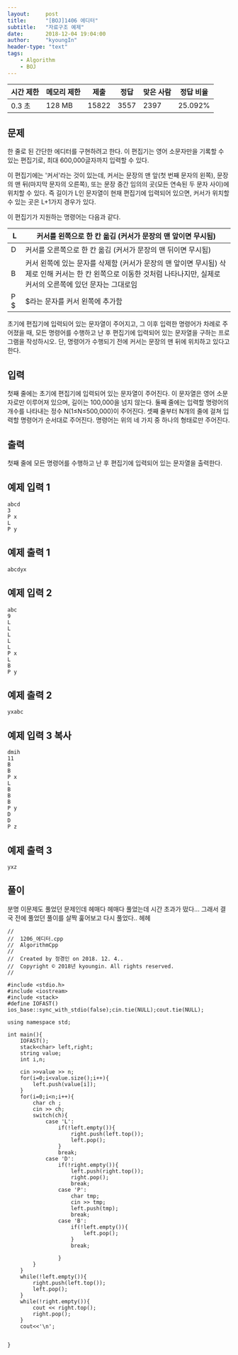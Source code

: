 ```yaml
---
layout:     post
title:      "[BOJ]1406 에디터"
subtitle:   "자료구조 예제"
date:       2018-12-04 19:04:00
author:     "kyoungIn"
header-type: "text"
tags:
    - Algorithm
    - BOJ
---
```


| 시간 제한 | 메모리 제한 | 제출  | 정답 | 맞은 사람 | 정답 비율 |
| --------- | ----------- | ----- | ---- | --------- | --------- |
| 0.3 초    | 128 MB      | 15822 | 3557 | 2397      | 25.092%   |

## 문제

한 줄로 된 간단한 에디터를 구현하려고 한다. 이 편집기는 영어 소문자만을 기록할 수 있는 편집기로, 최대 600,000글자까지 입력할 수 있다.

이 편집기에는 '커서'라는 것이 있는데, 커서는 문장의 맨 앞(첫 번째 문자의 왼쪽), 문장의 맨 뒤(마지막 문자의 오른쪽), 또는 문장 중간 임의의 곳(모든 연속된 두 문자 사이)에 위치할 수 있다. 즉 길이가 L인 문자열이 현재 편집기에 입력되어 있으면, 커서가 위치할 수 있는 곳은 L+1가지 경우가 있다.

이 편집기가 지원하는 명령어는 다음과 같다.

| L    | 커서를 왼쪽으로 한 칸 옮김 (커서가 문장의 맨 앞이면 무시됨)  |
| ---- | ------------------------------------------------------------ |
| D    | 커서를 오른쪽으로 한 칸 옮김 (커서가 문장의 맨 뒤이면 무시됨) |
| B    | 커서 왼쪽에 있는 문자를 삭제함 (커서가 문장의 맨 앞이면 무시됨) 삭제로 인해 커서는 한 칸 왼쪽으로 이동한 것처럼 나타나지만, 실제로 커서의 오른쪽에 있던 문자는 그대로임 |
| P $  | $라는 문자를 커서 왼쪽에 추가함                              |

초기에 편집기에 입력되어 있는 문자열이 주어지고, 그 이후 입력한 명령어가 차례로 주어졌을 때, 모든 명령어를 수행하고 난 후 편집기에 입력되어 있는 문자열을 구하는 프로그램을 작성하시오. 단, 명령어가 수행되기 전에 커서는 문장의 맨 뒤에 위치하고 있다고 한다.

## 입력

첫째 줄에는 초기에 편집기에 입력되어 있는 문자열이 주어진다. 이 문자열은 영어 소문자로만 이루어져 있으며, 길이는 100,000을 넘지 않는다. 둘째 줄에는 입력할 명령어의 개수를 나타내는 정수 N(1≤N≤500,000)이 주어진다. 셋째 줄부터 N개의 줄에 걸쳐 입력할 명령어가 순서대로 주어진다. 명령어는 위의 네 가지 중 하나의 형태로만 주어진다.

## 출력

첫째 줄에 모든 명령어를 수행하고 난 후 편집기에 입력되어 있는 문자열을 출력한다.

## 예제 입력 1 

```
abcd
3
P x
L
P y
```

## 예제 출력 1 

```
abcdyx
```

## 예제 입력 2 

```
abc
9
L
L
L
L
L
P x
L
B
P y
```

## 예제 출력 2 

```
yxabc
```

## 예제 입력 3 복사

```
dmih
11
B
B
P x
L
B
B
B
P y
D
D
P z
```

## 예제 출력 3 

```
yxz
```

## 풀이

분명 이문제도 풀었던 문제인데 헤매다 헤매다 풀었는데 시간 초과가 떴다...
그래서 결국 전에 풀었던 풀이를 살짝 훑어보고 다시 풀었다.. 헤헤


```
//
//  1206_에디터.cpp
//  AlgorithmCpp
//
//  Created by 정경인 on 2018. 12. 4..
//  Copyright © 2018년 kyoungin. All rights reserved.
//

#include <stdio.h>
#include <iostream>
#include <stack>
#define IOFAST() ios_base::sync_with_stdio(false);cin.tie(NULL);cout.tie(NULL);

using namespace std;

int main(){
    IOFAST();
    stack<char> left,right;
    string value;
    int i,n;
    
    cin >>value >> n;
    for(i=0;i<value.size();i++){
        left.push(value[i]);
    }
    for(i=0;i<n;i++){
        char ch ;
        cin >> ch;
        switch(ch){
            case 'L':
                if(!left.empty()){
                    right.push(left.top());
                    left.pop();
                }
                break;
            case 'D':
                if(!right.empty()){
                    left.push(right.top());
                    right.pop();
                    break;
                case 'P':
                    char tmp;
                    cin >> tmp;
                    left.push(tmp);
                    break;
                case 'B':
                    if(!left.empty()){
                        left.pop();
                    }
                    break;
                    
                }
        }
    }
    while(!left.empty()){
        right.push(left.top());
        left.pop();
    }
    while(!right.empty()){
        cout << right.top();
        right.pop();
    }
    cout<<'\n';
    
    
}
```

